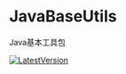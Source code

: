 # JavaBaseUtils

Java基本工具包

[![LatestVersion](https://img.shields.io/badge/LatestVersion-0.0.1-orange.svg)](https://github.com/TangerineSpecter/JavaBaseUtils/blob/master/VERSION.md)